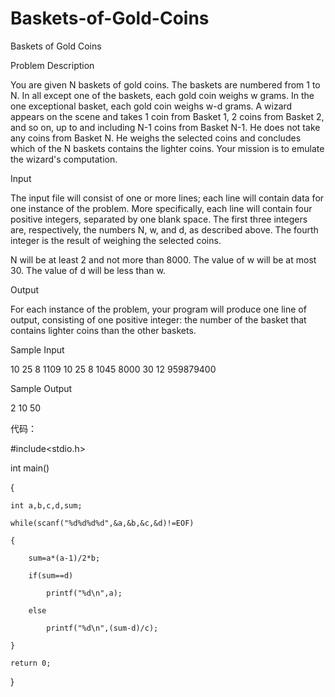 # Baskets-of-Gold-Coins

Baskets of Gold Coins

Problem Description

You are given N baskets of gold coins. The baskets are numbered from 1 to N. In all except one of the baskets, each gold coin weighs w grams. In the one exceptional basket, each gold coin weighs w-d grams. A wizard appears on the scene and takes 1 coin from Basket 1, 2 coins from Basket 2, and so on, up to and including N-1 coins from Basket N-1. He does not take any coins from Basket N. He weighs the selected coins and concludes which of the N baskets contains the lighter coins. Your mission is to emulate the wizard's computation.

Input

The input file will consist of one or more lines; each line will contain data for one instance of the problem. More specifically, each line will contain four positive integers, separated by one blank space. The first three integers are, respectively, the numbers N, w, and d, as described above. The fourth integer is the result of weighing the selected coins.

N will be at least 2 and not more than 8000. The value of w will be at most 30. The value of d will be less than w.

Output

For each instance of the problem, your program will produce one line of output, consisting of one positive integer: the number of the basket that contains lighter coins than the other baskets.

Sample Input

10 25 8 1109 10 25 8 1045 8000 30 12 959879400

Sample Output

2 10 50

代码：

#include<stdio.h>

int main()

{

    int a,b,c,d,sum;
    
    while(scanf("%d%d%d%d",&a,&b,&c,&d)!=EOF)
    
    {
    
        sum=a*(a-1)/2*b;
        
        if(sum==d)
        
            printf("%d\n",a);
            
        else
        
            printf("%d\n",(sum-d)/c);
            
    }
    
    return 0;
    
}

